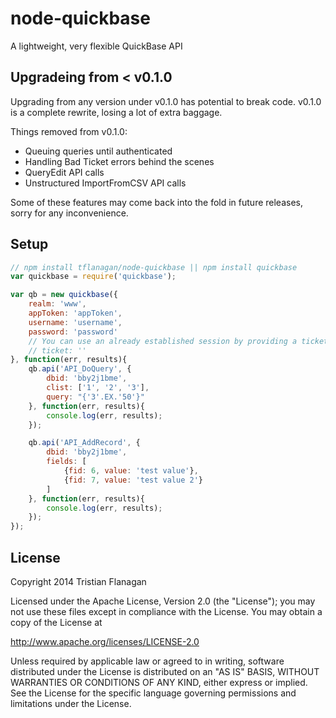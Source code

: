 node-quickbase
==============

A lightweight, very flexible QuickBase API

Upgradeing from < v0.1.0
------------------------
Upgrading from any version under v0.1.0 has potential to break code. v0.1.0 is a complete rewrite, losing a lot of extra baggage.

Things removed from v0.1.0:
* Queuing queries until authenticated
* Handling Bad Ticket errors behind the scenes
* QueryEdit API calls
* Unstructured ImportFromCSV API calls

Some of these features may come back into the fold in future releases, sorry for any inconvenience. 

Setup
-----

```js
// npm install tflanagan/node-quickbase || npm install quickbase
var quickbase = require('quickbase');

var qb = new quickbase({
	realm: 'www',
	appToken: 'appToken',
	username: 'username',
	password: 'password'
	// You can use an already established session by providing a ticket
	// ticket: ''
}, function(err, results){
	qb.api('API_DoQuery', {
		dbid: 'bby2j1bme',
		clist: ['1', '2', '3'],
		query: "{'3'.EX.'50'}"
	}, function(err, results){
		console.log(err, results);
	});

	qb.api('API_AddRecord', {
		dbid: 'bby2j1bme',
		fields: [
			{fid: 6, value: 'test value'},
			{fid: 7, value: 'test value 2'}
		]
	}, function(err, results){
		console.log(err, results);
	});
});
```

License
-------

Copyright 2014 Tristian Flanagan

Licensed under the Apache License, Version 2.0 (the "License"); you may not use these files except in compliance with the License. You may obtain a copy of the License at

http://www.apache.org/licenses/LICENSE-2.0

Unless required by applicable law or agreed to in writing, software distributed under the License is distributed on an "AS IS" BASIS, WITHOUT WARRANTIES OR CONDITIONS OF ANY KIND, either express or implied. See the License for the specific language governing permissions and limitations under the License.
